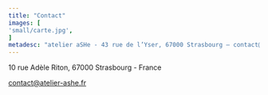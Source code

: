 ```yaml
---
title: "Contact"
images: [
'small/carte.jpg',
]
metadesc: "atelier aSHe - 43 rue de l’Yser, 67000 Strasbourg – contact@atelier-ashe.fr – 0608285114"
---
```

10 rue Adèle Riton, 67000 Strasbourg - France

<a href="mailto:contact@atelier-ashe.fr">contact@atelier-ashe.fr</a>

<a href=https://www.facebook.com/atelierashe/photos/>
<a hrefhttps://www.instagram.com/atelier_ashe/>
